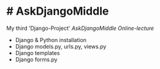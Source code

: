 # # AskDjangoMiddle
My third 'Django-Project'
_AskDjangoMiddle Online-lecture_

  - Django & Python installation
  - Django models.py, urls.py, views.py
  - Django templates
  - Django forms.py
